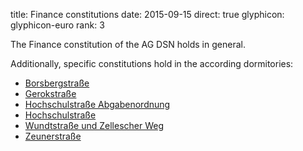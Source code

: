 title: Finance constitutions
date: 2015-09-15
direct: true
glyphicon: glyphicon-euro
rank: 3

The Finance constitution of the AG DSN holds in general.

Additionally, specific constitutions hold in the according dormitories:

* [Borsbergstraße](/documents/legal/bor/finance_2014.pdf)
* [Gerokstraße](/documents/legal/ger/finance_de_2015.pdf)
* [Hochschulstraße Abgabenordnung](/documents/legal/hss/contributions_2014.pdf)
* [Hochschulstraße](/documents/legal/hss/finance_2015.pdf)
* [Wundtstraße und Zellescher Weg](/documents/legal/wu/finance_2014_de.pdf)
* [Zeunerstraße](/documents/legal/zeu/finance_2014.pdf)
